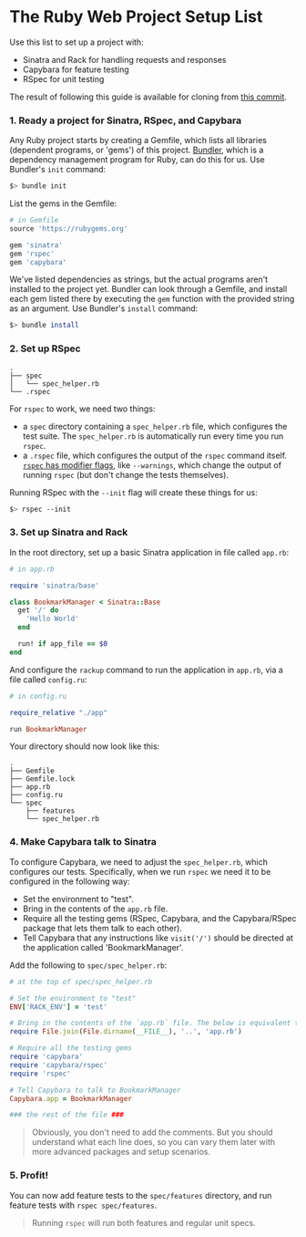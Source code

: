 # The Ruby Web Project Setup List

Use this list to set up a project with:

- Sinatra and Rack for handling requests and responses
- Capybara for feature testing
- RSpec for unit testing

The result of following this guide is available for cloning from [this commit](https://github.com/sjmog/bookmark_manager/commit/a63f3aaabe43be3a55c1b4dd5e7b3cde4673d60f).

### 1. Ready a project for Sinatra, RSpec, and Capybara

Any Ruby project starts by creating a Gemfile, which lists all libraries (dependent programs, or 'gems') of this project. [Bundler](http://bundler.io/), which is a dependency management program for Ruby, can do this for us. Use Bundler's `init` command:

```sh
$> bundle init
```

List the gems in the Gemfile:

```ruby
# in Gemfile
source 'https://rubygems.org'

gem 'sinatra'
gem 'rspec'
gem 'capybara'
```

We've listed dependencies as strings, but the actual programs aren't installed to the project yet. Bundler can look through a Gemfile, and install each gem listed there by executing the `gem` function with the provided string as an argument. Use Bundler's `install` command:

```sh
$> bundle install
```

### 2. Set up RSpec

```
.
├── spec
│   └── spec_helper.rb
└── .rspec
```

For `rspec` to work, we need two things:

-  a `spec` directory containing a `spec_helper.rb` file, which configures the test suite. The `spec_helper.rb` is automatically run every time you run `rspec`.
- a `.rspec` file, which configures the output of the `rspec` command itself. [`rspec` has modifier flags](https://relishapp.com/rspec/rspec-core/docs/command-line), like `--warnings`, which change the output of running `rspec` (but don't change the tests themselves).

Running RSpec with the `--init` flag will create these things for us:

```sh
$> rspec --init
```

### 3. Set up Sinatra and Rack

In the root directory, set up a basic Sinatra application in file called `app.rb`:

```ruby
# in app.rb

require 'sinatra/base'

class BookmarkManager < Sinatra::Base
  get '/' do
    'Hello World'
  end

  run! if app_file == $0
end
```

And configure the `rackup` command to run the application in `app.rb`, via a file called `config.ru`:

```ruby
# in config.ru

require_relative "./app"

run BookmarkManager
```

Your directory should now look like this:

```
.
├── Gemfile
├── Gemfile.lock
├── app.rb
├── config.ru
└── spec
    ├── features
    └── spec_helper.rb
```

### 4. Make Capybara talk to Sinatra

To configure Capybara, we need to adjust the `spec_helper.rb`, which configures our tests. Specifically, when we run `rspec` we need it to be configured in the following way:

- Set the environment to "test".
- Bring in the contents of the `app.rb` file.
- Require all the testing gems (RSpec, Capybara, and the Capybara/RSpec package that lets them talk to each other).
- Tell Capybara that any instructions like `visit('/')` should be directed at the application called 'BookmarkManager'.

Add the following to `spec/spec_helper.rb`:

```ruby
# at the top of spec/spec_helper.rb

# Set the environment to "test"
ENV['RACK_ENV'] = 'test'

# Bring in the contents of the `app.rb` file. The below is equivalent to: require_relative '../app.rb'
require File.join(File.dirname(__FILE__), '..', 'app.rb')

# Require all the testing gems
require 'capybara'
require 'capybara/rspec'
require 'rspec'

# Tell Capybara to talk to BookmarkManager
Capybara.app = BookmarkManager

### the rest of the file ###
```

> Obviously, you don't need to add the comments. But you should understand what each line does, so you can vary them later with more advanced packages and setup scenarios.

### 5. Profit!

You can now add feature tests to the `spec/features` directory, and run feature tests with `rspec spec/features`.

> Running `rspec` will run both features and regular unit specs.


